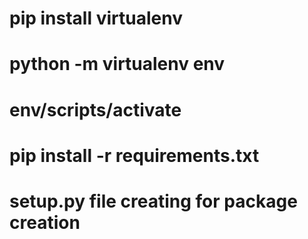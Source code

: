 # pip install virtualenv
# python -m virtualenv env
# env/scripts/activate
# pip install -r requirements.txt
# setup.py file creating for package creation